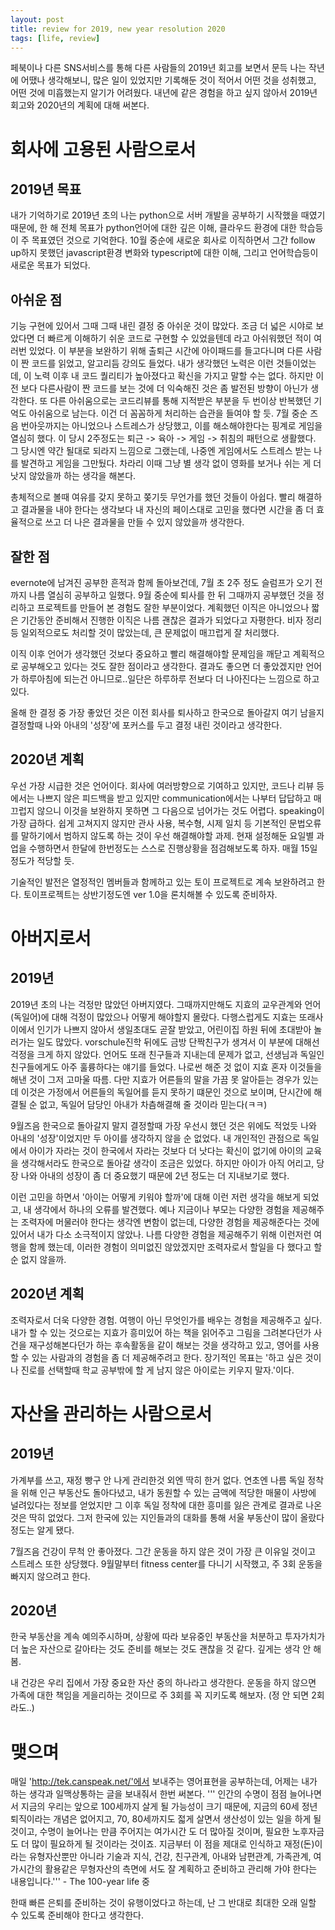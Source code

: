 ```yaml
---
layout: post
title: review for 2019, new year resolution 2020
tags: [life, review]
---
```


 페북이나 다른 SNS서비스를 통해 다른 사람들의 2019년 회고를 보면서 문득 나는 작년에 어땠나 생각해보니, 많은 일이 있었지만 기록해둔 것이 적어서 어떤 것을 성취했고, 어떤 것에 미흡했는지 알기가 어려웠다. 내년에 같은 경험을 하고 싶지 않아서 2019년 회고와 2020년의 계획에 대해 써본다.

# 회사에 고용된 사람으로서
## 2019년 목표
내가 기억하기로 2019년 초의 나는 python으로 서버 개발을 공부하기 시작했을 때였기 때문에, 한 해 전체 목표가 python언어에 대한 깊은 이해, 클라우드 환경에 대한 학습등이 주 목표였던 것으로 기억한다. 10월 중순에 새로운 회사로 이직하면서 그간 follow up하지 못했던 javascript환경 변화와 typescript에 대한 이해, 그리고 언어학습등이 새로운 목표가 되었다.

## 아쉬운 점
기능 구현에 있어서 그때 그때 내린 결정 중 아쉬운 것이 많았다.  조금 더 넓은 시야로 보았다면 더 빠르게 이해하기 쉬운 코드로 구현할 수 있었을텐데 라고 아쉬워했던 적이 여러번 있었다. 이 부분을 보완하기 위해 출퇴근 시간에 아이패드를 들고다니며 다른 사람이 짠 코드를 읽었고, 알고리듬 강의도 들었다. 내가 생각했던 노력은 이런 것들이었는데, 이 노력 이후 내 코드 퀄리티가 높아졌다고 확신을 가지고 말할 수는 없다.  하지만 이전 보다 다른사람이 짠 코드를 보는 것에 더 익숙해진 것은 좀 발전된 방향이 아닌가 생각한다. 또 다른 아쉬움으로는 코드리뷰를 통해 지적받은 부분을 두 번이상 반복했던 기억도 아쉬움으로 남는다. 이건 더 꼼꼼하게 처리하는 습관을 들여야 할 듯. 7월 중순 즈음 번아웃까지는 아니었으나 스트레스가 상당했고, 이를 해소해야한다는 핑계로 게임을 열심히 했다. 이 당시 2주정도는 퇴근 -> 육아 -> 게임 -> 취침의 패턴으로 생활했다. 그 당시엔 약간 될대로 되라지 느낌으로 그랬는데, 나중엔 게임에서도 스트레스 받는 나를 발견하고 게임을 그만뒀다. 차라리 이때 그냥 별 생각 없이 영화를 보거나 쉬는 게 더 낫지 않았을까 하는 생각을 해본다.

총체적으로 볼때 여유를 갖지 못하고 쫒기듯 무언가를 했던 것들이 아쉽다. 빨리 해결하고 결과물을 내야 한다는 생각보다 내 자신의 페이스대로 고민을 했다면 시간을 좀 더 효율적으로 쓰고 더 나은 결과물을 만들 수 있지 않았을까 생각한다.

## 잘한 점
evernote에 남겨진 공부한 흔적과 함께 돌아보건데, 7월 초 2주 정도 슬럼프가 오기 전까지 나름 열심히 공부하고 일했다.
9월 중순에 퇴사를 한 뒤 그때까지 공부했던 것을 정리하고 프로젝트를 만들어 본 경험도 잘한 부분이었다. 계획했던 이직은 아니었으나 짧은 기간동안 준비해서 진행한 이직은 나름 괜찮은 결과가 되었다고 자평한다. 비자 정리 등 일외적으로도 처리할 것이 많았는데, 큰 문제없이 매끄럽게 잘 처리했다.

이직 이후 언어가 생각했던 것보다 중요하고 빨리 해결해야할 문제임을 깨닫고 계획적으로 공부해오고 있다는 것도 잘한 점이라고 생각한다. 결과도 좋으면 더 좋았겠지만 언어가 하루아침에 되는건 아니므로..일단은 하루하루 전보다 더 나아진다는 느낌으로 하고 있다.

올해 한 결정 중 가장 좋았던 것은 이전 회사를 퇴사하고 한국으로 돌아갈지 여기 남을지 결정할때 나와 아내의 '성장'에 포커스를 두고 결정 내린 것이라고 생각한다.

## 2020년 계획
우선 가장 시급한 것은 언어이다. 회사에 여러방향으로 기여하고 있지만, 코드나 리뷰 등에서는 나쁘지 않은 피드백을 받고 있지만 communication에서는 나부터 답답하고 매끄럽지 않으니 이것을 보완하지 못하면 그 다음으로 넘어가는 것도 어렵다. speaking이 가장 급하다. 쉽게 고쳐지지 않지만 관사 사용, 복수형, 시제 일치 등 기본적인 문법오류를 말하기에서 범하지 않도록 하는 것이 우선 해결해야할 과제.  현재 설정해둔 요일별 과업을 수행하면서 한달에 한번정도는 스스로 진행상황을 점검해보도록 하자. 매월 15일 정도가 적당할 듯.

기술적인 발전은 열정적인 멤버들과 함께하고 있는 토이 프로젝트로 계속 보완하려고 한다. 토이프로젝트는 상반기정도엔 ver 1.0을 론치해볼 수 있도록 준비하자.

# 아버지로서
## 2019년
2019년 초의 나는 걱정만 많았던 아버지였다. 그때까지만해도 지효의 교우관계와 언어(독일어)에 대해 걱정이 많았으나 어떻게 해야할지 몰랐다. 다행스럽게도 지효는 또래사이에서 인기가 나쁘지 않아서 생일초대도 곧잘 받았고, 어린이집 하원 뒤에 초대받아 놀러가는 일도 많았다. vorschule진학 뒤에도 금방 단짝친구가 생겨서 이 부분에 대해선 걱정을 크게 하지 않았다. 언어도 또래 친구들과 지내는데 문제가 없고, 선생님과 독일인 친구들에게도 아주 훌륭하다는 얘기를 들었다. 나로썬 해준 것 없이 지효 혼자 이것들을 해낸 것이 그저 고마울 따름. 다만 지효가 어른들의 말을 가끔 못 알아듣는 경우가 있는데 이것은 가정에서 어른들의 독일어를 듣지 못하기 떄문인 것으로 보이며, 단시간에 해결될 순 없고, 독일어 담당인 아내가 차츰해결해 줄 것이라 믿는다(ㅋㅋ)

9월즈음 한국으로 돌아갈지 말지 결정할때 가장 우선시 했던 것은 위에도 적었듯 나와 아내의 '성장'이었지만 두 아이를 생각하지 않을 순 없었다. 내 개인적인 관점으로 독일에서 아이가 자라는 것이 한국에서 자라는 것보다 더 낫다는 확신이 없기에 아이의 교육을 생각해서라도 한국으로 돌아갈 생각이 조금은 있었다. 하지만 아이가 아직 어리고, 당장 나와 아내의 성장이 좀 더 중요했기 때문에 2년 정도는 더 지내보기로 했다.

이런 고민을 하면서 '아이는 어떻게 키워야 할까'에 대해 이런 저런 생각을 해보게 되었고, 내 생각에서 하나의 오류를 발견했다. 예나 지금이나 부모는 다양한 경험을 제공해주는 조력자에 머물러야 한다는 생각엔 변함이 없는데, 다양한 경험을 제공해준다는 것에 있어서 내가 다소 소극적이지 않았나. 나름 다양한 경험을 제공해주기 위해 이런저런 여행을 함께 했는데, 이러한 경험이 의미없진 않았겠지만 조력자로서 할일을 다 했다고 할 순 없지 않을까.

## 2020년 계획
조력자로서 더욱 다양한 경험. 여행이 아닌 무엇인가를 배우는 경험을 제공해주고 싶다. 내가 할 수 있는 것으로는 지효가 흥미있어 하는 책을 읽어주고 그림을 그려본다던가 사건을 재구성해본다던가 하는 후속활동을 같이 해보는 것을 생각하고 있고, 영어를 사용할 수 있는 사람과의 경험을 좀 더 제공해주려고 한다. 장기적인 목표는 '하고 싶은 것이나 진로를 선택할때 학교 공부밖에 할 게 남지 않은 아이로는 키우지 말자.'이다.

# 자산을 관리하는 사람으로서
## 2019년
가계부를 쓰고, 재정 빵구 안 나게 관리한것 외엔 딱히 한거 없다. 연초엔 나름 독일 정착을 위해 인근 부동산도 돌아다녔고, 내가 동원할 수 있는 금액에 적당한 매물이 사방에 널려있다는 정보를 얻었지만 그 이후 독일 정착에 대한 흥미를 잃은 관계로 결과로 나온것은 딱히 없었다. 그저 한국에 있는 지인들과의 대화를 통해 서울 부동산이 많이 올랐다 정도는 알게 됐다.

7월즈음 건강이 무척 안 좋아졌다. 그간 운동을 하지 않은 것이 가장 큰 이유일 것이고 스트레스 또한 상당했다. 9월말부터 fitness center를 다니기 시작했고, 주 3회 운동을 빠지지 않으려고 한다.

## 2020년
한국 부동산을 계속 예의주시하며, 상황에 따라 보유중인 부동산을 처분하고 투자가치가 더 높은 자산으로 갈아타는 것도 준비를 해보는 것도 괜찮을 것 같다. 깊게는 생각 안 해봄.

내 건강은 우리 집에서 가장 중요한 자산 중의 하나라고 생각한다. 운동을 하지 않으면 가족에 대한 책임을 게을리하는 것이므로 주 3회를 꼭 지키도록 해보자.  (정 안 되면 2회라도..)

# 맺으며
매일 'http://tek.canspeak.net/'에서 보내주는 영어표현을 공부하는데, 어제는 내가 하는 생각과 일맥상통하는 글을 보내줘서 한번 써본다.
'''
인간의 수명이 점점 늘어나면서 지금의 우리는 앞으로 100세까지 살게 될 가능성이
크기 때문에, 지금의 60세 정년퇴직이라는 개념은 없어지고, 70, 80세까지도 젋게
살면서 생산성이 있는 일을 하게 될 것이고, 수명이 늘어나는 만큼 주어지는 여가시간
도 더 많아질 것이며, 필요한 노후자금도 더 많이 필요하게 될 것이라는 것이죠.
지금부터 이 점을 제대로 인식하고 재정(돈)이라는 유형자산뿐만 아니라 기술과 지식,
건강, 친구관계, 아내와 남편관계, 가족관계, 여가시간의 활용같은 무형자산의 측면에
서도 잘 계획하고 준비하고 관리해 가야 한다는 내용입니다.''' - The 100-year life 중

한때 빠른 은퇴를 준비하는 것이 유행이었다고 하는데, 난 그 반대로 최대한 오래 일할 수 있도록 준비해야 한다고 생각한다.